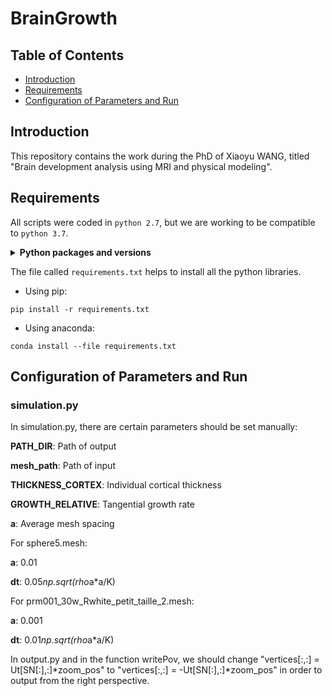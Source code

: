 # BrainGrowth

## Table of Contents

- [Introduction](#introduction)
- [Requirements](#requirements)
- [Configuration of Parameters and Run](#run)

## Introduction

This repository contains the work during the PhD of Xiaoyu WANG, titled "Brain development analysis using MRI and physical modeling".

## Requirements

All scripts were coded in `python 2.7`, but we are working to be compatible to `python 3.7`.

<details>
<summary><b>Python packages and versions</b></summary>

- enum34==1.1.6
- funcsigs==1.0.2
- llvmlite==0.24.0
- nibabel==2.3.1
- numba==0.39.0
- numpy==1.16.2
- numpy-stl==2.10.1
- python-utils==2.3.0
- scikit-learn==0.20.3
- scipy==1.2.1
- singledispatch==3.4.0.3
- six==1.11.0
- Vapory==0.1.1
- mpmath==1.0.0
- os
</details>

The file called `requirements.txt` helps to install all the python libraries.

- Using pip:
```
pip install -r requirements.txt
```

- Using anaconda:
```
conda install --file requirements.txt
```

## Configuration of Parameters and Run

### simulation.py

In simulation.py, there are certain parameters should be set manually:

**PATH_DIR**: Path of output

**mesh_path**: Path of input

**THICKNESS_CORTEX**: Individual cortical thickness

**GROWTH_RELATIVE**: Tangential growth rate

**a**: Average mesh spacing

For sphere5.mesh:

**a**: 0.01

**dt**: 0.05*np.sqrt(rho*a*a/K)

For prm001_30w_Rwhite_petit_taille_2.mesh:

**a**: 0.001

**dt**: 0.01*np.sqrt(rho*a*a/K)

In output.py and in the function writePov, we should change "vertices[:,:] = Ut[SN[:],:]*zoom_pos" to "vertices[:,:] = -Ut[SN[:],:]*zoom_pos" in order to output from the right perspective.
